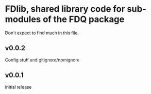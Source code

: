# FDlib, shared library code for sub-modules of the FDQ package

Don't expect to find much in this file.

## v0.0.2

Config stuff and gitignore/npmignore

## v0.0.1

Initial release
